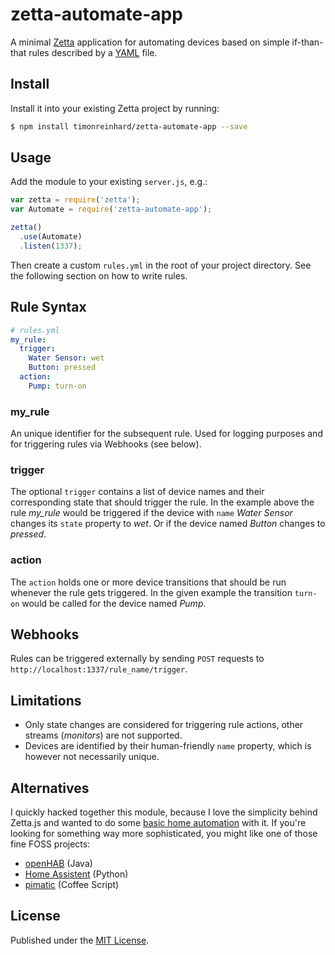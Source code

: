 # zetta-automate-app

A minimal [Zetta](https://github.com/zettajs/zetta) application for automating devices based on simple if-than-that rules described by a [YAML](https://github.com/timonreinhard/zetta-automate-app/blob/master/example/rules.yml) file.

## Install

Install it into your existing Zetta project by running:

```bash
$ npm install timonreinhard/zetta-automate-app --save
```

## Usage

Add the module to your existing `server.js`, e.g.:

```js
var zetta = require('zetta');
var Automate = require('zetta-automate-app');

zetta()
  .use(Automate)
  .listen(1337);
```

Then create a custom `rules.yml` in the root of your project directory. See the following section on how to write rules.

## Rule Syntax

```yaml
# rules.yml
my_rule:
  trigger:
    Water Sensor: wet
    Button: pressed
  action:
    Pump: turn-on
```

### my_rule

An unique identifier for the subsequent rule. Used for logging purposes and for triggering rules via Webhooks (see below).

### trigger

The optional `trigger` contains a list of device names and their corresponding state that should trigger the rule. In the example above the rule *my_rule* would be triggered if the device with `name` *Water Sensor* changes its `state` property to *wet*. Or if the device named _Button_ changes to _pressed_.

### action

The `action` holds one or more device transitions that should be run whenever the rule gets triggered. In the given example the transition `turn-on` would be called for the device named _Pump_.

## Webhooks

Rules can be triggered externally by sending `POST` requests to `http://localhost:1337/rule_name/trigger`.

## Limitations

* Only state changes are considered for triggering rule actions, other streams (_monitors_) are not supported.
* Devices are identified by their human-friendly `name` property, which is however not necessarily unique.

## Alternatives

I quickly hacked together this module, because I love the simplicity behind Zetta.js and wanted to do some [basic home automation](https://gist.github.com/timonreinhard/b6182a293867041bd4b667bbc339d807) with it. If you're looking for something way more sophisticated, you might like one of those fine FOSS projects:

* [openHAB](http://www.openhab.org) (Java)
* [Home Assistent](https://home-assistant.io) (Python)
* [pimatic](https://pimatic.org) (Coffee Script)

## License

Published under the [MIT License](https://github.com/timonreinhard/zetta-automate-app/blob/master/LICENSE).
